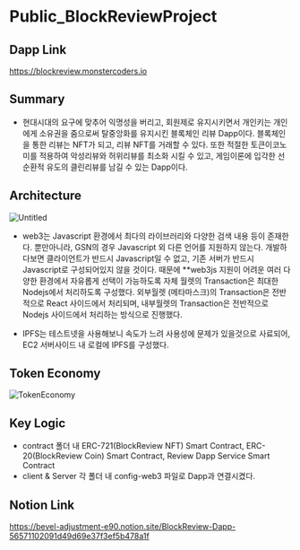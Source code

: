 # Public_BlockReviewProject

## Dapp Link
https://blockreview.monstercoders.io

## Summary
* 현대시대의 요구에 맞추어 익명성을 버리고, 회원제로 유지시키면서 개인키는 개인에게 소유권을 줌으로써 탈중앙화를 유지시킨 블록체인 리뷰 Dapp이다. 블록체인을 통한 리뷰는 NFT가 되고, 리뷰 NFT를 거래할 수 있다. 또한 적절한 토큰이코노미를 적용하여 악성리뷰와 허위리뷰를 최소화 시킬 수 있고, 게임이론에 입각한 선순환적 유도의 클린리뷰를 남길 수 있는 Dapp이다.

## Architecture
![Untitled](https://user-images.githubusercontent.com/66409384/162142720-748ce85c-8f34-427b-b870-7bda1b318045.png)

* web3는 Javascript 환경에서 최다의 라이브러리와 다양한 검색 내용 등이 존재한다. 뿐만아니라, GSN의 경우 Javascript 외 다른 언어를 지원하지 않는다. 개발하다보면 클라이언트가 반드시 Javascript일 수 없고, 기존 서버가 반드시 Javascript로 구성되어있지 않을 것이다. 때문에 **web3js 지원이 어려운 여러 다양한 환경에서 자유롭게 선택이 가능하도록 자체 월렛의 Transaction은 최대한 Nodejs에서 처리하도록 구성했다.
외부월렛 (메타마스크)의 Transaction은 전반적으로 React 사이드에서 처리되며, 내부월렛의 Transaction은 전반적으로 Nodejs 사이드에서 처리하는 방식으로 진행했다.

* IPFS는 테스트넷을 사용해보니 속도가 느려 사용성에 문제가 있을것으로 사료되어, EC2 서버사이드 내 로컬에 IPFS를 구성했다.

## Token Economy
![TokenEconomy](https://user-images.githubusercontent.com/66409384/162142996-1a499b95-6c66-4738-97b4-475b46cf29a4.png)

## Key Logic
 * contract 폴더 내 ERC-721(BlockReview NFT) Smart Contract, ERC-20(BlockReview Coin) Smart Contract, Review Dapp Service Smart Contract
 * client & Server 각 폴더 내 config-web3 파일로 Dapp과 연결시켰다.

## Notion Link
https://bevel-adjustment-e90.notion.site/BlockReview-Dapp-56571102091d49d69e37f3ef5b478a1f
